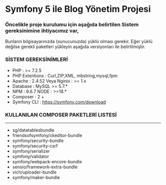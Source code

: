 
# Symfony 5 ile Blog Yönetim Projesi

### Öncelikle proje kurulumu için aşağıda belirtilen Sistem gereksinimine ihtiyacımız var, 
Bunların bilgisayarınızda (sunucunuzda) yüklü olması gerekir. Eğer yüklü değilse gerekli paketleri yükleyin
aşağıda versiyonları ile belirtilmiştir.
### SİSTEM GEREKSİNİMLERİ
+ PHP : >= 7.2.5 
+ PHP Extentions : Curl,ZIP,XML, mbstring,mysql,fpm
+ Apache : 2.4.52 Veya Nginix : >= 1.x 
+ Database : MySQL >= 5.7.* 
+ NPM : 9.6.7 NODE : >=18.* 
+ Composer : 2 +
+ Symfony CLI : https://symfony.com/download

### KULLANILAN COMPOSER PAKETLERİ LISTESİ
********************************
+ sg/datatablesbundle 
+ friendsofsymfony/ckeditor-bundle 
+ symfony/security-bundle 
+ symfony/security-csrf 
+ symfony/serializer 
+ symfony/validator 
+ symfony/webpack-encore-bundle 
+ sensio/framework-extra-bundle 
+ vich/uploader-bundle 
+ symfony/maker-bundle
